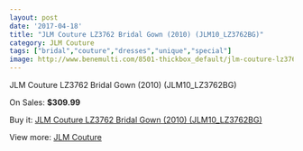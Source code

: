 ```yaml
---
layout: post
date: '2017-04-18'
title: "JLM Couture LZ3762 Bridal Gown (2010) (JLM10_LZ3762BG)"
category: JLM Couture
tags: ["bridal","couture","dresses","unique","special"]
image: http://www.benemulti.com/8501-thickbox_default/jlm-couture-lz3762-bridal-gown-2010-jlm10lz3762bg.jpg
---
```

JLM Couture LZ3762 Bridal Gown (2010) (JLM10_LZ3762BG)

On Sales: **$309.99**
<a href="https://www.benemulti.com/en/jlm-couture/3255-jlm-couture-lz3762-bridal-gown-2010-jlm10lz3762bg.html"><amp-img layout="responsive" width="600" height="600" src="//www.benemulti.com/8501-thickbox_default/jlm-couture-lz3762-bridal-gown-2010-jlm10lz3762bg.jpg" alt="JLM Couture LZ3762 Bridal Gown (2010) (JLM10_LZ3762BG) 0" /></a>
<a href="https://www.benemulti.com/en/jlm-couture/3255-jlm-couture-lz3762-bridal-gown-2010-jlm10lz3762bg.html"><amp-img layout="responsive" width="600" height="600" src="//www.benemulti.com/8503-thickbox_default/jlm-couture-lz3762-bridal-gown-2010-jlm10lz3762bg.jpg" alt="JLM Couture LZ3762 Bridal Gown (2010) (JLM10_LZ3762BG) 1" /></a>
<a href="https://www.benemulti.com/en/jlm-couture/3255-jlm-couture-lz3762-bridal-gown-2010-jlm10lz3762bg.html"><amp-img layout="responsive" width="600" height="600" src="//www.benemulti.com/8502-thickbox_default/jlm-couture-lz3762-bridal-gown-2010-jlm10lz3762bg.jpg" alt="JLM Couture LZ3762 Bridal Gown (2010) (JLM10_LZ3762BG) 2" /></a>

Buy it: [JLM Couture LZ3762 Bridal Gown (2010) (JLM10_LZ3762BG)](https://www.benemulti.com/en/jlm-couture/3255-jlm-couture-lz3762-bridal-gown-2010-jlm10lz3762bg.html "JLM Couture LZ3762 Bridal Gown (2010) (JLM10_LZ3762BG)")

View more: [JLM Couture](https://www.benemulti.com/en/33-jlm-couture "JLM Couture")